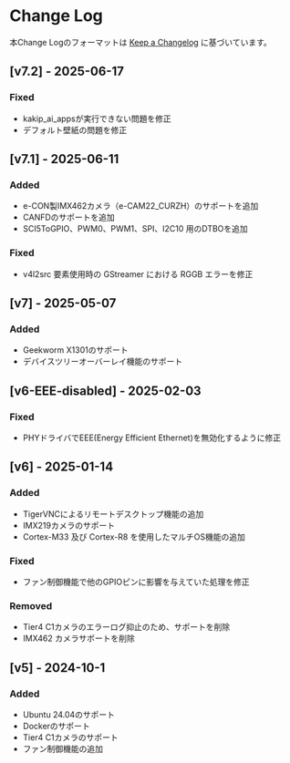 # Change Log

本Change Logのフォーマットは [Keep a Changelog](http://keepachangelog.com/) に基づいています。

## [v7.2] - 2025-06-17
### Fixed
- kakip_ai_appsが実行できない問題を修正
- デフォルト壁紙の問題を修正

## [v7.1] - 2025-06-11
### Added
- e-CON製IMX462カメラ（e-CAM22_CURZH）のサポートを追加
- CANFDのサポートを追加
- SCI5ToGPIO、PWM0、PWM1、SPI、I2C10 用のDTBOを追加

### Fixed
- v4l2src 要素使用時の GStreamer における RGGB エラーを修正

## [v7] - 2025-05-07
### Added
- Geekworm X1301のサポート
- デバイスツリーオーバーレイ機能のサポート

## [v6-EEE-disabled] - 2025-02-03
### Fixed
- PHYドライバでEEE(Energy Efficient Ethernet)を無効化するように修正

## [v6] - 2025-01-14
### Added
- TigerVNCによるリモートデスクトップ機能の追加
- IMX219カメラのサポート
- Cortex-M33 及び Cortex-R8 を使用したマルチOS機能の追加

### Fixed
- ファン制御機能で他のGPIOピンに影響を与えていた処理を修正

### Removed
- Tier4 C1カメラのエラーログ抑止のため、サポートを削除
- IMX462 カメラサポートを削除

## [v5] - 2024-10-1
### Added
- Ubuntu 24.04のサポート
- Dockerのサポート
- Tier4 C1カメラのサポート
- ファン制御機能の追加
